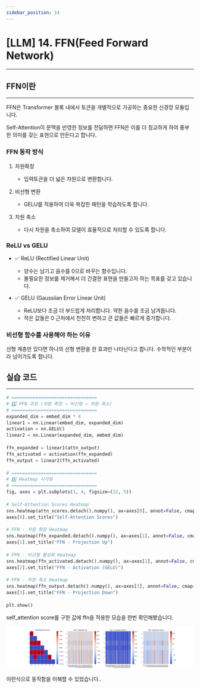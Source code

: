 ```yaml
---
sidebar_position: 14
---
```


# [LLM] 14. FFN(Feed Forward Network)
---

## FFN이란
---

FFN은 Transformer 블록 내에서 토큰을 개별적으로 가공하는 중요한 신경망 모듈입니다.

Self-Attention이 문맥을 반영한 정보를 전달하면 FFN은 이를 더 정교하게 하여 풍부한 의미를 갖는 표현으로 만든다고 합니다.

### FFN 동작 방식

1. 차원확장
    - 입력토큰을 더 넓은 차원으로 변환합니다.

2. 비선형 변환
    - GELU를 적용하여 더욱 복잡한 패턴을 학습하도록 합니다.

3. 차원 축소
    - 다시 차원을 축소하여 모델이 효율적으로 처리할 수 있도록 합니다.


### ReLU vs GELU

- ✅ ReLU (Rectified Linear Unit)
    - 양수는 남기고 음수를 0으로 바꾸는 함수입니다.
    - 불필요한 정보를 제거해서 더 간결한 표현을 만들고자 하는 목표를 갖고 있습니다.

- ✅ GELU (Gaussiian Error Linear Unit)
    - ReLU보다 조금 더 부드럽게 처리합니다. 약한 음수를 조금 남겨둡니다.
    - 작은 값들은 0 근처에서 천천히 변하고 큰 값들은 빠르게 증가합니다.

### 비선형 함수를 사용해야 하는 이유

선형 계층만 있다면 하나의 선형 변환을 한 효과만 나타난다고 합니다. 수학적인 부분이라 넘어가도록 합니다.


## 실습 코드
---


```python
# ================================
# 3️⃣ FFN 과정 (차원 확장 → 비선형 → 차원 축소)
# ================================
expanded_dim = embed_dim * 4
linear1 = nn.Linear(embed_dim, expanded_dim)
activation = nn.GELU()
linear2 = nn.Linear(expanded_dim, embed_dim)

ffn_expanded = linear1(attn_output)  
ffn_activated = activation(ffn_expanded)  
ffn_output = linear2(ffn_activated)  

# ================================
# 4️⃣ Heatmap 시각화
# ================================
fig, axes = plt.subplots(1, 4, figsize=(22, 5))

# Self-Attention Scores Heatmap
sns.heatmap(attn_scores.detach().numpy(), ax=axes[0], annot=False, cmap="coolwarm", linewidths=0.5)
axes[0].set_title("Self-Attention Scores")

# FFN - 차원 확장 Heatmap
sns.heatmap(ffn_expanded.detach().numpy(), ax=axes[1], annot=False, cmap="coolwarm")
axes[1].set_title("FFN - Projection Up")

# FFN - 비선형 활성화 Heatmap
sns.heatmap(ffn_activated.detach().numpy(), ax=axes[2], annot=False, cmap="coolwarm")
axes[2].set_title("FFN - Activation (GELU)")

# FFN - 차원 축소 Heatmap
sns.heatmap(ffn_output.detach().numpy(), ax=axes[3], annot=False, cmap="coolwarm")
axes[3].set_title("FFN - Projection Down")

plt.show()

```

self_attention score를 구한 값에 ffn을 적용한 모습을 한번 확인해봤습니다.


![alt text](./img/12/ffn.png)

이런식으로 동작함을 이해할 수 있었습니다..